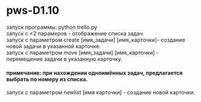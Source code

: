 # pws-D1.10
запуск программы: python trello.py<br>
запуск с <2 парамеров - отображение списка задач.<br>
запуск с параметром create [имя_задачи] [имя_карточки]- создание новой задачи в указанной карточке.<br>
запуск с параметром move  [имя_задачи] [имя_карточки] - перемещение задачи в указанную карточку.
#### примечание: при нахождении одноимённых задач, предлагается выбрать по номеру из списка.<br>
запуск с параметром newlist [имя карточки] - создание новой карточки.<br>
